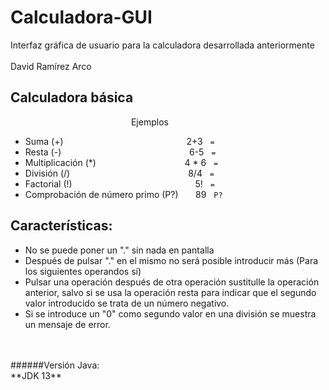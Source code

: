 # Calculadora-GUI
Interfaz gráfica de usuario para la calculadora desarrollada anteriormente
<br>
<br>
David Ramírez Arco





## Calculadora básica
&nbsp; &nbsp; &nbsp; &nbsp; &nbsp; &nbsp; &nbsp; &nbsp; &nbsp; &nbsp;&nbsp; &nbsp; &nbsp; &nbsp; &nbsp; &nbsp; &nbsp; &nbsp; &nbsp; &nbsp; &nbsp; &nbsp; &nbsp; &nbsp; &nbsp; Ejemplos

- Suma (+)                          &nbsp; &nbsp; &nbsp; &nbsp; &nbsp; &nbsp; &nbsp; &nbsp; &nbsp; &nbsp;&nbsp; &nbsp; &nbsp; &nbsp; &nbsp; &nbsp; &nbsp; &nbsp; &nbsp; &nbsp; &nbsp; &nbsp; &nbsp; &nbsp; &nbsp; 2+3 &nbsp; `=`
- Resta (-)                         &nbsp; &nbsp; &nbsp; &nbsp; &nbsp; &nbsp; &nbsp; &nbsp; &nbsp; &nbsp; &nbsp;&nbsp; &nbsp; &nbsp; &nbsp; &nbsp; &nbsp; &nbsp; &nbsp; &nbsp; &nbsp; &nbsp; &nbsp; &nbsp; &nbsp; &nbsp; 6-5 &nbsp; `=`
- Multiplicación (*)              &nbsp; &nbsp; &nbsp; &nbsp; &nbsp; &nbsp; &nbsp; &nbsp; &nbsp; &nbsp;&nbsp; &nbsp; &nbsp; &nbsp; &nbsp; &nbsp; &nbsp;  &nbsp; 4 * 6 &nbsp; `=`
- División (/)                      &nbsp; &nbsp; &nbsp; &nbsp; &nbsp; &nbsp; &nbsp; &nbsp; &nbsp; &nbsp;&nbsp; &nbsp; &nbsp; &nbsp; &nbsp; &nbsp; &nbsp; &nbsp; &nbsp; &nbsp; &nbsp; &nbsp; &nbsp; &nbsp; 8/4 &nbsp; `=`
- Factorial (!)                     &nbsp; &nbsp; &nbsp; &nbsp; &nbsp; &nbsp; &nbsp; &nbsp; &nbsp; &nbsp;&nbsp; &nbsp; &nbsp; &nbsp; &nbsp; &nbsp; &nbsp; &nbsp; &nbsp; &nbsp; &nbsp; &nbsp; &nbsp; &nbsp; &nbsp; 5! &nbsp; `=`
- Comprobación de número primo (P?) &nbsp; &nbsp; &nbsp; 89 &nbsp; `P?`

## Características:
- No se puede poner un "." sin nada en pantalla
- Después de pulsar "." en el mismo no será posible introducir más (Para los siguientes operandos sí)
- Pulsar una operación después de otra operación sustitulle la operación anterior, salvo si se usa la operación resta para indicar que el segundo valor introducido se trata de un número negativo.
- Si se introduce un "0" como segundo valor en una división se muestra un mensaje de error.


<br>
<br>
######Versión Java:
<br>**JDK 13**